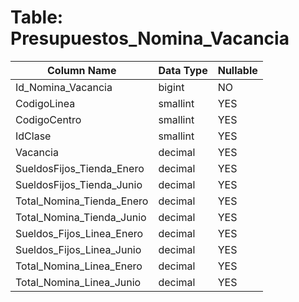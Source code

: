 # Table: Presupuestos_Nomina_Vacancia

| Column Name | Data Type | Nullable |
|-------------|-----------|----------|
| Id_Nomina_Vacancia | bigint | NO |
| CodigoLinea | smallint | YES |
| CodigoCentro | smallint | YES |
| IdClase | smallint | YES |
| Vacancia | decimal | YES |
| SueldosFijos_Tienda_Enero | decimal | YES |
| SueldosFijos_Tienda_Junio | decimal | YES |
| Total_Nomina_Tienda_Enero | decimal | YES |
| Total_Nomina_Tienda_Junio | decimal | YES |
| Sueldos_Fijos_Linea_Enero | decimal | YES |
| Sueldos_Fijos_Linea_Junio | decimal | YES |
| Total_Nomina_Linea_Enero | decimal | YES |
| Total_Nomina_Linea_Junio | decimal | YES |
